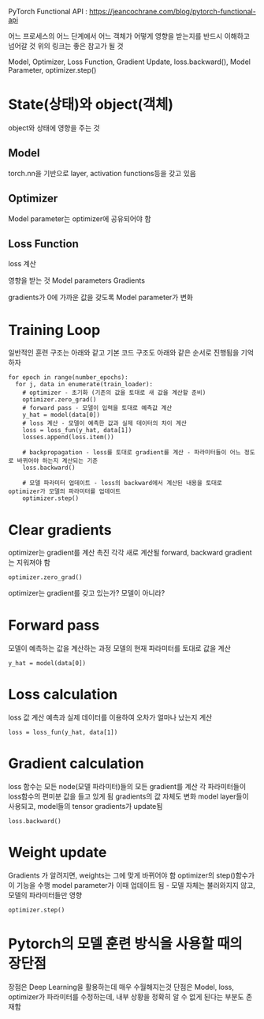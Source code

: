 PyTorch Functional API : https://jeancochrane.com/blog/pytorch-functional-api

어느 프로세스의 어느 단계에서 어느 객체가 어떻게 영향을 받는지를 반드시 이해하고 넘어갈 것
위의 링크는 좋은 참고가 될 것

Model, Optimizer, Loss Function, Gradient Update, loss.backward(), Model Parameter, optimizer.step()


# State(상태)와 object(객체)
object와 상태에 영향을 주는 것
## Model
torch.nn을 기반으로 layer, activation functions등을 갖고 있음
## Optimizer
Model parameter는 optimizer에 공유되어야 함
## Loss Function
loss 계산

영향을 받는 것
Model parameters
Gradients

gradients가 0에 가까운 값을 갖도록 Model parameter가 변화

# Training Loop
일반적인 훈련 구조는 아래와 같고 기본 코드 구조도 아래와 같은 순서로 진행됨을 기억하자
```
for epoch in range(number_epochs):
  for j, data in enumerate(train_loader):
    # optimizer - 초기화 (기존의 값을 토대로 새 값을 계산할 준비)
    optimizer.zero_grad()
    # forward pass - 모델이 입력을 토대로 예측값 계산
    y_hat = model(data[0])
    # loss 계산 - 모델이 예측한 값과 실제 데이터의 차이 계산
    loss = loss_fun(y_hat, data[1])
    losses.append(loss.item())

    # backpropagation - loss를 토대로 gradient를 계산 - 파라미터들이 어느 정도로 바뀌어야 하는지 계산되는 기준
    loss.backward()

    # 모델 파라미터 업데이트 - loss의 backward에서 계산된 내용을 토대로 optimizer가 모델의 파라미터를 업데이트
    optimizer.step()
```

# Clear gradients
optimizer는 gradient를 계산 촉진
각각 새로 계산될 forward, backward gradient는 지워져야 함 
```
optimizer.zero_grad()
```
optimizer는 gradient를 갖고 있는가? 모델이 아니라?

# Forward pass
모델이 예측하는 값을 계산하는 과정
모델의 현재 파라미터를 토대로 값을 계산
```
y_hat = model(data[0])
```

# Loss calculation
loss 값 계산
예측과 실제 데이터를 이용하여 오차가 얼마나 났는지 계산
```
loss = loss_fun(y_hat, data[1])
```

# Gradient calculation
loss 함수는 모든 node(모델 파라미터)들의 모든 gradient를 계산
각 파라미터들이 loss함수의 편미분 값을 들고 있게 됨
gradients의 값 자체도 변화
model layer들이 사용되고, model들의 tensor gradients가 update됨
```
loss.backward()
```

# Weight update
Gradients 가 알려지면, weights는 그에 맞게 바뀌어야 함
optimizer의 step()함수가 이 기능을 수행
model parameter가 이때 업데이트 됨 - 모델 자체는 불러와지지 않고, 모델의 파라미터들만 영향
```
optimizer.step()
```

# Pytorch의 모델 훈련 방식을 사용할 때의 장단점
장점은 Deep Learning을 활용하는데 매우 수월해지는것
단점은 Model, loss, optimizer가 파라미터를 수정하는데, 내부 상황을 정확히 알 수 없게 된다는 부분도 존재함

